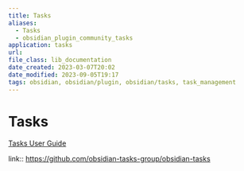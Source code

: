 ```yaml
---
title: Tasks
aliases:
  - Tasks
  - obsidian_plugin_community_tasks
application: tasks
url: 
file_class: lib_documentation
date_created: 2023-03-07T20:02
date_modified: 2023-09-05T19:17
tags: obsidian, obsidian/plugin, obsidian/tasks, task_management
---
```

# Tasks

[Tasks User Guide](https://publish.obsidian.md/tasks/Introduction)

link:: <https://github.com/obsidian-tasks-group/obsidian-tasks>
